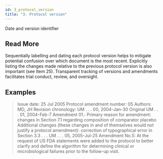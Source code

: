 ```yaml
---
id: 3_protocol_version
title: "3. Protocol version"
---
```

Date and version identifier

## Read More

Sequentially labelling and dating each protocol version helps to mitigate potential confusion over which document is the most recent. Explicitly listing the changes made relative to the previous protocol version is also important (see Item 25). Transparent tracking of versions and amendments facilitates trial conduct, review, and oversight.

## Examples

> Issue date: 25 Jul 2005
Protocol amendment number: 05
Authors: MD, JH
Revision chronology:
UM . . . 00, 2004-Jan-30 Original
UM . . . 01, 2004-Feb-7 Amendment 01.:
Primary reason for amendment: changes in Section 7.1 regarding composition of comparator placebo
Additional changes (these changes in and of themselves would not justify a protocol amendment): correction of typographical error in Section 3.3 . . .
UM . . . 05, 2005-Jul-25 Amendment No.5:
At the request of US FDA statements were added to the protocol to better clarify and define the algorithm for determining clinical or microbiological failures prior to the follow-up visit.